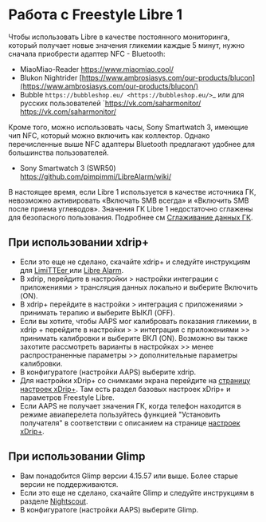 # Работа с Freestyle Libre 1

Чтобы использовать Libre в качестве постоянного мониторинга, который получает новые значения гликемии каждые 5 минут, нужно сначала приобрести адаптер NFC - Bluetooth:

-   MiaoMiao-Reader <https://www.miaomiao.cool/>
-   Blukon Nightrider [https://www.ambrosiasys.com/our-products/blucon](https://www.ambrosiasys.com/our-products/blucon/)
-   Bubble `https://bubbleshop.eu/ <https://bubbleshop.eu/>`_  или для русских пользователей  `https://vk.com/saharmonitor/ <https://vk.com/saharmonitor/>

Кроме того, можно использовать часы, Sony Smartwatch 3, имеющие чип NFC, который можно включить как коллектор. Однако перечисленные выше NFC адаптеры Bluetooth предлагают удобнее для большинства пользователей.

-   Sony Smartwatch 3 (SWR50)  <https://github.com/pimpimmi/LibreAlarm/wiki/>

В настоящее время, если Libre 1 используется в качестве источника ГК, невозможно активировать «Включать SMB всегда» и «Включить SMB после приема углеводов». Значения ГК Libre 1 недостаточно сглажены для безопасного пользования. Подробнее см [Сглаживание данных ГК](../Usage/Smoothing-Blood-Glucose-Data-in-xDrip.md).

## При использовании xdrip+

-   Если это еще не сделано, скачайте xdrip+ и следуйте инструкциям для [LimiTTEer ](https://github.com/JoernL/LimiTTer)или [Libre Alarm](https://github.com/pimpimmi/LibreAlarm/wiki).
-   В xdrip, перейдите в настройки > настройки интеграции с приложениями > трансляция данных локально и выберите Включить (ON).
-   В xdrip+ перейдите в настройки > интеграция с приложениями > принимать терапию и выберите ВЫКЛ (OFF).
-   Если вы хотите, чтобы AAPS мог калибровать показания гликемии, в xdrip + перейдите в настройки > > интеграция с приложениями >> принимать калибровки и выберите ВКЛ (ON). Возможно вы также захотите рассмотреть варианты в настройках >> менее распространенные параметры >> дополнительные параметры калибровки.
-   В конфигуратоге (настройки AAPS) выберите xdrip.
-   Для настройки xDrip+ со снимками экрана перейдите на [страницу настроек xDrip+](../Configuration/xdrip.md). Там есть раздел базовых настроек xDrip+ и параметров Freestyle Libre.
-   Если AAPS не получает значения ГК, когда телефон находится в режиме авиаперелета пользуйтесь функцией "Установить получателя" в соответствии с описанием на странице [настроек xDrip+](../Configuration/xdrip.md).

## При использовании Glimp

-   Вам понадобится Glimp версии 4.15.57 или выше. Более старые версии не поддерживаются.
-   Если это еще не сделано, скачайте Glimp и следуйте инструкциям в разделе [Nightscout](https://nightscout.github.io/uploader/setup/#glimp).
-   В конфигуратоге (настройки AAPS) выберите Glimp.
